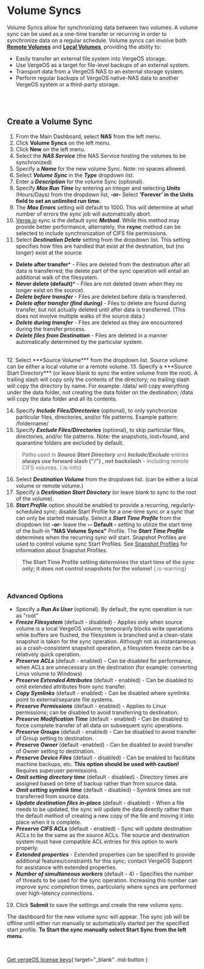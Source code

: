

# Volume Syncs

Volume Syncs allow for synchronizing data between two volumes. A volume sync can be used as a one-time transfer or recurring in order to synchronize data on a regular schedule. Volume syncs can involve both [**Remote Volumes**](/docs/product-guide/nasremotevolumes) and [**Local Volumes**](/docs/product-guide/naslocalvolumes), providing the ability to:
<br>


-   Easily transfer an external file system into VergeOS storage.
-   Use VergeOS as a target for file-level backups of an external system.
-   Transport data from a VergeOS NAS to an external storage system.
-   Perform regular backups of VergeOS native-NAS data to another VergeOS system or a third-party storage.


<br>
<br>

## Create a Volume Sync

1.  From the Main Dashboard, select **NAS** from the left menu.
2.  Click **Volume Syncs** on the left menu.
3.  Click **New** on the left menu.
4.  Select the ***NAS Service*** (the NAS Service hosting the volumes to be synchronized)
5.  Specify a ***Name*** for the new volume Sync. Note: no spaces allowed.
6.  Select ***Volume Sync*** in the ***Type*** dropdown list.
7.  Enter a ***Description*** for the volume Sync (optional).
8.  Specify ***Max Run Time*** by entering an integer and selecting ***Units*** (Hours/Days) from the dropdown list, **\-or-** Select **'Forever' in the Units field to set an unlimited run time.**
9.  The ***Max Errors*** setting will default to 1000. This will determine at what number of errors the sync job will automatically abort.
10. [Verge.io](Verge.io) sync  is the default sync ***Method***. While this method may provide better performance, alternately, the **rsync** method can be selected to include synchronization of CIFS file permissions.
11.  Select ***Destination Delete*** setting from the dropdown list. This setting specifies how files are handled that exist at the destination, but (no longer) exist at the source.

   -  **Delete after transfer*** - Files are deleted from the destination after all data is transferred; the delete part of the sync operation will entail an additional walk of the filesystem.
   -   **Never delete (default)*** - Files are not deleted (even when they no longer exist on the source).
   -   ***Delete before transfer*** - Files are deleted before data is transferred.
-   ***Delete after transfer (find during)*** - Files to delete are found during transfer, but not actually deleted until after data is transferred. (This does not involve multiple walks of the source data.)
-   ***Delete during transfer*** - Files are deleted as they are encountered during the transfer process.
-   ***Delete files from Destination*** - Files are deleted in a manner automatically determined by the particular system.
<br>
12.  Select ***Source Volume*** from the dropdown list. Source volume can be either a local volume or a remote volume.
13.  Specify a ***Source Start Directory*** (or leave blank to sync the entire volume from the root). A trailing slash will copy only the contents of the directory; no trailing slash will copy the directory by name.  For example: /data/ will copy everything under the data folder, not creating the data folder on the destination; /data will copy the data folder and all its contents.

14.  Specify ***Include Files/Directories*** (optional), to only synchronize particular files, directories, and/or file patterns. Example pattern: /foldername/
15.  Specify ***Exclude Files/Directories*** (optional), to skip particular files, directories, and/or file patterns. Note: the snapshots, lost+found, and quarantine folders are excluded by default.
> Paths used in ***Source Start Directory*** and ***Include/Exclude*** entries **always use forward slash ("/") , not backslash** - including remote CIFS volumes.   {.is-info}

16.  Select ***Destination Volume*** from the dropdown list. (can be either a local volume or remote volume.)
17.  Specify a ***Destination Start Directory*** (or leave blank to sync to the root of the volume).
18.  ***Start Profile*** option should be enabled to provide a recurring, regularly-scheduled sync; disable Start Profile for a one-time sync or a sync that can only be started manually. Select a ***Start Time Profile*** from the dropdown list
**\-or-**
 leave the **\-- Default -** setting to utilize the start time of the built-in **"NAS Volume Syncs"** Profile. The ***Start Time Profile*** determines when the recurring sync will start. Snapshot Profiles are used to control volume sync Start Profiles. See [Snapshot Profiles](/docs/product-guide/snapshot-profiles) for information about Snapshot Profiles.

> **The Start Time Profile setting determines the start time of the sync only; it does not control snapshots for the volume!** {.is-warning}


<br> 

### Advanced Options

-   Specify a ***Run As User*** (optional). By default, the sync operation is run as "root"
-   ***Freeze Filesystem*** (default - disabled) - Applies only when source volume is a local VergeOS volume; temporarily blocks write operations while buffers are flushed, the filesystem is branched and a clean-state snapshot is taken for the sync operation. Although not as instantaneous as a crash-consistent snapshot operation, a filesystem freeze can be a relatively quick operation.
-   ***Preserve ACLs*** (default - enabled) - Can be disabled for performance, when ACLs are unnecessary on the destination (for example: converting Linux volume to Windows)
-   ***Preserve Extended Attributes*** (default - enabled) - Can be disabled to omit extended attributes from sync transfer.
-   ***Copy Symlinks*** (default - enabled) - Can be disabled where symlinks point to external/separate file systems.
-   ***Preserve Permissions*** (default - enabled) - Applies to Linux permissions; can be disabled to avoid transferring to destination.
-   ***Preserve Modification Time*** (default - enabled) - Can be disabled to force complete transfer of all data on subsequent sync operations.
-   ***Preserve Groups*** (default - enabled) - Can be disabled to avoid transfer of Group setting to destination.
-   ***Preserve Owner*** (default -enabled) - Can be disabled to avoid transfer of Owner setting to destination.
-   ***Preserve Device Files*** (default - disabled) - Can be enabled to facilitate machine backups, etc. **This option should be used with caution!** Requires superuser permissions.
-   ***Omit setting directory time*** (default - disabled) - Directory times are assigned based on time of backup rather than from source data.
-   ***Omit setting symlink time*** (default - disabled) - Symlink times are not transferred from source data.
-   ***Update destination files in-place*** (default - disabled) - When a file needs to be updated, the sync will update the data directly rather than the default method of creating a new copy of the file and moving it into place when it is complete.
-   ***Preserve CIFS ACLs*** (default - enabled) - Sync will update destination ACLs to be the same as the source ACLs. The source and destination system must have compatible ACL entries for this option to work properly.
-   ***Extended properties*** - Extended properties can be specified to provide additional features/constraints for this sync; contact VergeOS Support for assistance with extended properties.
- ***Number of simultaneous workers*** (default - 4) - Specifies the number of threads to be used for the sync operation. Increasing this number can improve sync completion times, particularly where syncs are performed over high-latency connections. 

19.  Click **Submit** to save the settings and create the new volume sync.

The dashboard for the new volume sync will appear. The sync job will be offline until either run manually or automatically started per the specified start profile. **To Start the sync manually select Start Sync from the left menu.**

<br>

[Get vergeOS license keys](https://www.verge.io/test-drive){ target="_blank" .md-button }